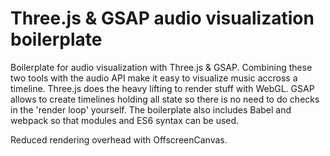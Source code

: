 # Three.js & GSAP audio visualization boilerplate

Boilerplate for audio visualization with Three.js & GSAP. Combining these two tools with the audio API make it easy to visualize music accross a timeline. Three.js does the heavy lifting to render stuff with WebGL. GSAP allows to create timelines holding all state so there is no need to do checks in the 'render loop' yourself. The boilerplate also includes Babel and webpack so that modules and ES6 syntax can be used.

Reduced rendering overhead with OffscreenCanvas.